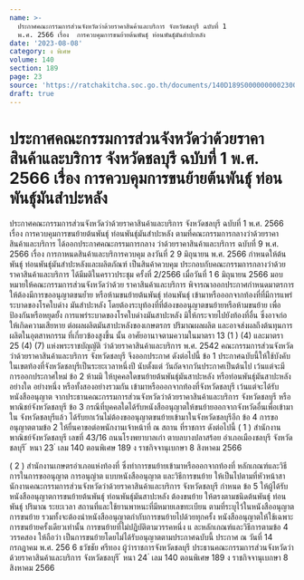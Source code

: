 ```yaml
---
name: >-
  ประกาศคณะกรรมการส่วนจังหวัดว่าด้วยราคาสินค้าและบริการ จังหวัดชลบุรี ฉบับที่ 1
  พ.ศ. 2566 เรื่อง  การควบคุมการขนย้ายต้นพันธุ์ ท่อนพันธุ์มันสำปะหลัง
date: '2023-08-08'
category: ง พิเศษ
volume: 140
section: 189
page: 23
source: 'https://ratchakitcha.soc.go.th/documents/140D189S0000000002300.pdf'
draft: true
---
```


# ประกาศคณะกรรมการส่วนจังหวัดว่าด้วยราคาสินค้าและบริการ จังหวัดชลบุรี ฉบับที่ 1 พ.ศ. 2566 เรื่อง  การควบคุมการขนย้ายต้นพันธุ์ ท่อนพันธุ์มันสำปะหลัง

ประกาศคณะกรรมการส่วนจังหวัดว่าด้วยราคาสินค้าและบริการ จังหวัดชลบุรี ฉบับที่ 1 พ.ศ. 2566 เรื่อง การควบคุมการขนย้ายต้นพันธุ์ ท่อนพันธุ์มันสำปะหลัง ตามที่คณะกรรมการกลางว่าด้วยราคาสินค้าและบริการ ได้ออกประกาศคณะกรรมการกลาง ว่าด้วยราคาสินค้าและบริการ ฉบับที่ 9 พ.ศ. 2566 เรื่อง การกาหนดสินค้าและบริการควบคุม ลงวันที่ 2 9 มิถุนายน พ.ศ. 2566 กำหนดให้ต้นพันธุ์ ท่อนพันธุ์มันสำปะหลังและผลิตภัณฑ์ เป็นสินค้าควบคุม ประกอบกับคณะกรรมการกลางว่าด้วยราคาสินค้าและบริการ ได้มีมติในคราวประชุม ครั้งที่ 2/2566 เมื่อวันที่ 1 6 มิถุนายน 2566 มอบหมายให้คณะกรรมการส่วนจังหวัดว่าด้วย ราคาสินค้าและบริการ พิจารณาออกประกาศกำหนดมาตรการให้ต้องมีการขออนุญาตขนย้ำย หรือห้ามขนย้ายต้นพันธุ์ ท่อนพันธุ์ เข้ามาหรือออกจากท้องที่ที่มีการแพร่ระบาดของโรคใบด่าง มันสำปะหลัง โดยต้องระบุท้องที่ที่ต้องขออนุญาตขนย้ายหรือห้ามขนย้าย เพื่อป้องกันหรือหยุดยั้ง การแพร่ระบาดของโรคใบด่างมันสาปะหลัง มิให้กระจายไปยังท้องที่อื่น ซึ่งอาจก่อให้เกิดความเสียหาย ต่อผลผลิตมันสาปะหลังของเกษตรกร ปริมาณผลผลิต และอาจส่งผลถึงต้นทุนการผลิตในอุตสาหกรรม ที่เกี่ยวข้องสูงขึ้น นั้น อาศัยอานาจตามความในมาตรา 13 (1 ) (4) และมาตรา 25 (4) (7) แห่งพระราชบัญญัติ ว่าด้วยราคาสินค้าและบริการ พ.ศ. 2542 คณะกรรมการส่วนจังหวัดว่าด้วยราคาสินค้าและบริการ จังหวัดชลบุรี จึงออกประกาศ ดังต่อไปนี้ ข้อ 1 ประกาศฉบับนี้ให้ใช้บังคับในเขตท้องที่จังหวัดชลบุรีเป็นระยะเวลาหนึ่งปี นับตั้งแต่ วันถัดจากวันประกาศเป็นต้นไป เว้นแต่จะมีการออกประกาศใหม่ ข้อ 2 ห้ามมิ ให้บุคคลใดขนย้ายต้นพันธุ์มันสาปะหลัง หรือท่อนพันธุ์มันสาปะหลัง อย่างใด อย่างหนึ่ง หรือทั้งสองอย่างรวมกัน เข้ามาหรือออกจากท้องที่จังหวัดชลบุรี เว้นแต่จะได้รับหนังสืออนุญาต จากประธานคณะกรรมการส่วนจังหวัดว่าด้วยราคาสินค้าและบริการ จังหวัดชลบุรี หรือพาณิชย์จังหวัดชลบุรี ข้อ 3 กรณีที่บุคคลใดได้รับหนังสืออนุญาตให้ขนย้ายออกจากจังหวัดอื่นเพื่อเข้ามาใน จังหวัดชลบุรีแล้ว ได้รับยกเว้นไม่ต้องขออนุญาตขนย้ายเข้ามาในจังหวัดชลบุรีอีก ข้อ 4 การขออนุญาตตามข้อ 2 ให้ยื่นคาขอต่อพนักงานเจ้าหน้าที่ ณ สถาน ที่ราชการ ดังต่อไปนี้ ( 1 ) สำนักงานพาณิชย์จังหวัดชลบุรี เลขที่ 43/16 ถนนโรงพยาบาลเก่า ตาบลบางปลาสร้อย อำเภอเมืองชลบุรี จังหวัดชลบุรี ้ หนา 23 ่ เลม 140 ตอนพิเศษ 189 ง ราชกิจจานุเบกษา 8 สิงหาคม 2566

( 2 ) สำนักงานเกษตรอำเภอแห่งท้องที่ ซึ่งทำการขนย้ายเข้ามาหรือออกจากท้องที่ หลักเกณฑ์และวิธีการในการขออนุญาต การอนุญำต แบบหนังสืออนุญาต และวิธีการขนย้าย ให้เป็นไปตามที่หัวหน้าสานักงานคณะกรรมการส่วนจังหวัดว่าด้วยราคาสินค้าและบริการ จังหวัดชลบุรี กำหนด ข้อ 5 ให้ผู้ได้รับหนังสืออนุญาตการขนย้ายต้นพันธุ์ ท่อนพันธุ์มันสาปะหลัง ต้องขนย้าย ให้ตรงตามชนิดต้นพันธุ์ ท่อนพันธุ์ ปริมาณ ระยะเวลา สถานที่และใช้ยานพาหนะที่มีหมายเลขทะเบียน ตามที่ระบุไว้ในหนังสืออนุญาตการขนย้าย รวมทั้งจะต้องนำหนังสืออนุญาตกำกับการขนย้ายไปด้วยทุกครั้ง หนังสืออนุญาตให้ใช้เฉพาะการขนย้ายครั้งเดียวเท่านั้น การขนย้ายที่ไม่ปฏิบัติตามวรรคหนึ่ง แ ละหลักเกณฑ์และวิธีการตามข้อ 4 วรรคสอง ให้ถือว่า เป็นการขนย้ายโดยไม่ได้รับอนุญาตตามประกาศฉบับนี้ ประกาศ ณ วันที่ 14 กรกฎาคม พ.ศ. 256 6 ธวัชชัย ศรีทอง ผู้ว่าราชการจังหวัดชลบุรี ประธานคณะกรรมการส่วนจังหวัดว่าด้วยราคาสินค้าและบริการ จังหวัดชลบุรี ้ หนา 24 ่ เลม 140 ตอนพิเศษ 189 ง ราชกิจจานุเบกษา 8 สิงหาคม 2566
